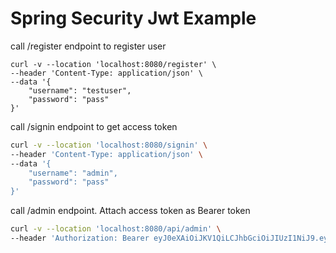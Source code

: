 # Spring Security Jwt Example

call /register endpoint to register user
```shell
curl -v --location 'localhost:8080/register' \
--header 'Content-Type: application/json' \
--data '{
    "username": "testuser",
    "password": "pass"
}'
```


call /signin endpoint to get access token
```sh
curl -v --location 'localhost:8080/signin' \
--header 'Content-Type: application/json' \
--data '{
    "username": "admin",
    "password": "pass"
}'
```

call /admin endpoint. Attach access token as Bearer token
```sh
curl -v --location 'localhost:8080/api/admin' \
--header 'Authorization: Bearer eyJ0eXAiOiJKV1QiLCJhbGciOiJIUzI1NiJ9.eyJyb2xlcyI6IlJPTEVfQURNSU4sUk9MRV9VU0VSIiwic3ViIjoiYWRtaW4iLCJpYXQiOjE2OTk3NTMzODcsImV4cCI6MTY5OTc1Njk4N30.9GatufnIntK5cSPgm6MD3wthJY5u6LL1Bwa67PbasuE'
```